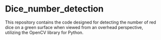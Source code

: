 # Dice_number_detection
This repository contains the code designed for detecting the number of red dice on a green surface when viewed from an overhead perspective, utilizing the OpenCV library for Python.
